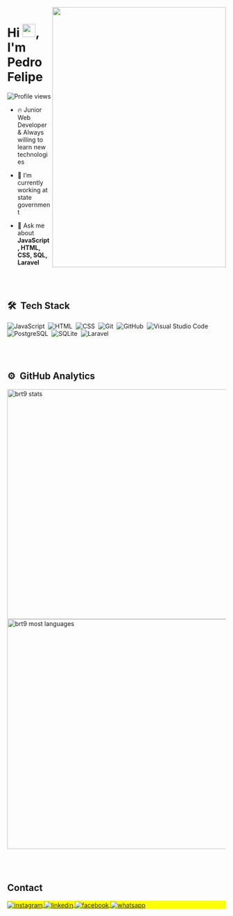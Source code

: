 <img align="right" height="600em" width="400em" src="https://github.com/brt9/brt9/blob/main/githubcard.svg"/>
<h1 align="left">Hi <img src="https://raw.githubusercontent.com/kaueMarques/kaueMarques/master/hi.gif" height="30px">, I'm Pedro Felipe</h1>
<p align="left"> <img src="https://komarev.com/ghpvc/?username=brt9&color=green" alt="Profile views" /> </p>

- 🔥 Junior Web Developer & Always willing to learn new technologies

- 🔭 I’m currently working at state government

- 💬 Ask me about **JavaScript, HTML, CSS, SQL, Laravel**


<br><br>

## 🛠 &nbsp;Tech Stack

![JavaScript](https://img.shields.io/badge/-JavaScript-05122A?style=flat&logo=javascript)&nbsp;
![HTML](https://img.shields.io/badge/-HTML-05122A?style=flat&logo=HTML5)&nbsp;
![CSS](https://img.shields.io/badge/-CSS-05122A?style=flat&logo=CSS3&logoColor=1572B6)&nbsp;
![Git](https://img.shields.io/badge/-Git-05122A?style=flat&logo=git)&nbsp;
![GitHub](https://img.shields.io/badge/-GitHub-05122A?style=flat&logo=github)&nbsp;
![Visual Studio Code](https://img.shields.io/badge/-Visual%20Studio%20Code-05122A?style=flat&logo=visual-studio-code&logoColor=007ACC)&nbsp;
![PostgreSQL](https://img.shields.io/badge/-PostgreSQL-05122A?style=flat&logo=postgresql)&nbsp;
![SQLite](https://img.shields.io/badge/-SQLite-05122A?style=flat&logo=sqlite)&nbsp;
![Laravel](https://img.shields.io/badge/-Laravel-05122A?style=flat&logo=laravel)&nbsp;

<br><br>

## ⚙️ &nbsp;GitHub Analytics

<p align="left">
<img width="530em" src="https://github-readme-stats.vercel.app/api?username=brt9&show_icons=true&theme=vision-friendly-dark" alt="brt9 stats"/>
<img width="530em" src="https://github-readme-stats.vercel.app/api/top-langs/?username=brt9&layout=compact&theme=vision-friendly-dark" alt="brt9 most languages"/>
</p>

<br><br>

## Contact

<p align="left" style="background:yellow">
<a href="https://www.instagram.com/barata9/" target="_blank">
  <img align="center" src="https://img.shields.io/badge/-barata9-05122A?style=flat&logo=instagram" alt="instagram"/>
</a>
<a href="https://linkedin.com/in/pedrofelipebrt9" target="_blank">
  <img align="center" src="https://img.shields.io/badge/-Pedro Felipe-05122A?style=flat&logo=linkedin" alt="linkedin"/>
</a>
<a href="https://www.facebook.com/pedro.f.medeiros.1" target="_blank">
 <img align="center" src="https://img.shields.io/badge/-Pedro Felipe-05122A?style=flat&logo=facebook" alt="facebook"/>
</a>
  <a href="https://wa.me/5584998102246" target="_blank">
 <img align="center" src="https://img.shields.io/badge/-Pedro%20Felipe-05122A?style=flat&logo=whatsapp" alt="whatsapp"/>
</a>
</p>
